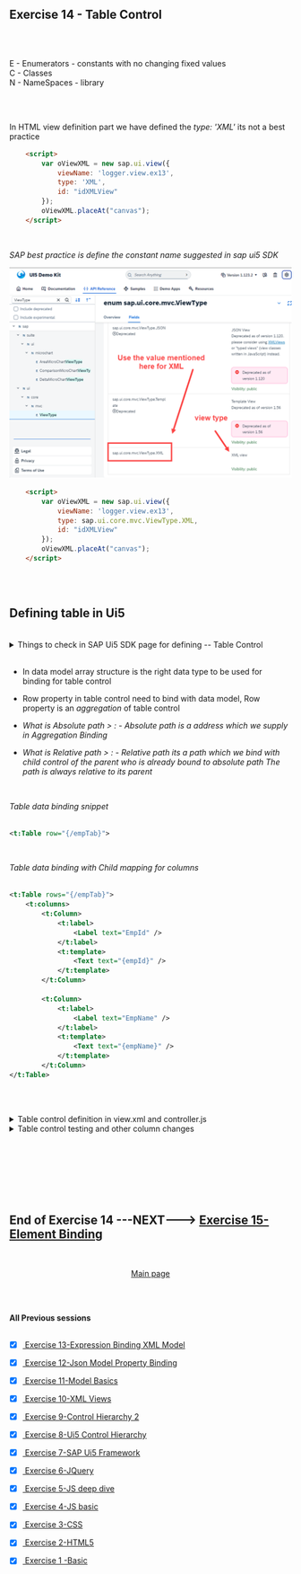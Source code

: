 ## Exercise 14 - Table Control

</br></br>

 E - Enumerators - constants with no changing fixed values
 </br> C - Classes 
 </br> N - NameSpaces - library


</br></br>

In HTML view definition part we have defined the *type: 'XML'* its not a best practice

```html
    <script>
        var oViewXML = new sap.ui.view({
            viewName: 'logger.view.ex13',
            type: 'XML',
            id: "idXMLView"
        });
        oViewXML.placeAt("canvas");
    </script>

```

</br>

*SAP best practice is define the constant name suggested in sap ui5 SDK* 

<img src="./files/ui5e14_2.png" >


```html
    <script>
        var oViewXML = new sap.ui.view({
            viewName: 'logger.view.ex13',
            type: sap.ui.core.mvc.ViewType.XML,
            id: "idXMLView"
        });
        oViewXML.placeAt("canvas");
    </script>

```


</br></br>

## Defining table in Ui5

</br>

<details>
<summary> Things to check in SAP Ui5 SDK page for defining -- Table Control  </summary>
</br>
</br>

</br>
<img src="./files/ui5e14_1.png" >
<img src="./files/ui5e14_3.png" >
<img src="./files/ui5e14_4.png" >
<img src="./files/ui5e14_5.png" >
</br>

</br>
</details>

</br>

- In data model array structure is the right data type to be used for binding for table control

- Row property in table control need to bind with data model, Row property is an *aggregation* of table control

- *What is Absolute path > : - Absolute path is a address which we supply in Aggregation Binding*

- *What is Relative path > : - Relative path its a path which we bind with child control of the parent who is already bound to absolute path*
    *The path is always relative to its parent*

</br>

*Table data binding snippet*

```xml

<t:Table row="{/empTab}">

```

</br>

*Table data binding with Child mapping for columns*

```xml

<t:Table rows="{/empTab}">
    <t:columns>           
        <t:Column>
            <t:label>
                <Label text="EmpId" />
            </t:label>
            <t:template>
                <Text text="{empId}" />
            </t:template>
        </t:Column>

        <t:Column>
            <t:label>
                <Label text="EmpName" />
            </t:label>   
            <t:template>
                <Text text="{empName}" />
            </t:template>                         
        </t:Column>
</t:Table>            

```

</br></br>

<details>
<summary> Table control definition in view.xml and controller.js </summary>
</br>
</br>

*view.xml*

```xml

<mvc:View xmlns:form="sap.ui.layout.form" controllerName="logger.controller.ex13" 
xmlns:mvc="sap.ui.core.mvc" 
xmlns="sap.m"
xmlns:f="sap.ui.layout.form"
xmlns:t="sap.ui.table"
xmlns:core="sap.ui.core">

    <form:SimpleForm editable="true"> <!-- editable property aligns the controls properly in screen -->
    <form:title>
        <core:Title icon="sap-icon://customer" text="Employee Details" />
    </form:title>
        <form:content>  <!-- Aggregation name starts with small letter-->
            <Label text="Emp Id"/> <!-- control name starts with capital letter -->            
            <Input id="idEmpId" width="25%" value="{/empStr/empId}" /> 
            <Label text="Emp Name"/>
            <Input id="idEmpName" width="30%" value="{path: '/empStr/empName'}" enabled="{= ${/empStr/pranks} === 'true' ? true : false}"/> 
            <Label text="Salary"/>
            <Input id="idSalary" width="20%" enabled="{= ${/empStr/empName} === 'Baratheon' ? false : true }"/>
            <Label text="Currency"/>
            <Input id="idCurrency" width="10%" value="{/empStr/Currency}" />

            <Label/> <!--empty label for spacing-->            
                <HBox>
                    <Button text="Load data" press="onLoad" width=""/>
                    <Button text="Show" press="onShow"/>                     
                    <Button text="Flip-Flop" press="onFlip"/>       
                </HBox>
                     
        </form:content>
    </form:SimpleForm>
<!-- /////////////////////////////////////////////////////////////////////////////////////////// -->
    <t:Table rows="{/empTab}">
        <t:columns>           
            <t:Column>
                <t:label>
                    <Label text="EmpId" />
                </t:label>
                <t:template>
                    <Text text="{empId}" />
                </t:template>
            </t:Column>

            <t:Column>
                <t:label>
                    <Label text="EmpName" />
                </t:label>   
                <t:template>
                    <Text text="{empName}" />
                    <!-- <Input value="{empName}" /> -->
                </t:template>                         
            </t:Column>

            <t:Column>
                <t:label>
                    <Label text="Salary" />
                </t:label>   
                <t:template>
                    <Text text="{Salary}" />
                </t:template>                         
            </t:Column>

            <t:Column>
                <t:label>
                    <Label text="Currency" />
                </t:label>  
                <t:template>
                    <Text text="{Currency}" />
                </t:template>                          
            </t:Column>

            <t:Column>
                <t:label>
                    <Label text="Smoker" />
                </t:label>        
                <t:template>
                    <Text text="{}" />
                </t:template>                    
            </t:Column> 

            <t:Column>
                <t:label>
                    <Label text="Gender" />
                </t:label>      
                <t:template>
                    <Text text="{}" />
                </t:template>                      
            </t:Column>             

            <t:Column>
                <t:label>
                    <Label text="M-Status" />
                </t:label>    
                <t:template>
                    <Text text="{}" />
                </t:template>                        
            </t:Column> 

            <t:Column>
                <t:label>
                    <Label text="Rating" />
                </t:label>    
                <t:template>
                    <Text text="{}" />
                </t:template>                        
            </t:Column>                                     
        </t:columns>
        <t:rows>
            <t:Row>

            </t:Row>
        </t:rows>        
    </t:Table>

    </mvc:View>
<!-- /////////////////////////////////////////////////////////////////////////////////////////// -->
```

</br>

*controller.js* -- only the essential code snip is added for full code check the attachment *.zip file

```js

onInit function(){
    var oModel2 = Models.createJSONModel("model/mockdata/dataset.json"); // model path passed 
    // named model - we need to give a name
    sap.ui.getCore().setModel(oModel2, "got"); // a model with name
 
 // if XML model is used it should be commented -
 // - XML data mdoel is not SUPPORTED 

}

```

</br>
</br>
</details>


<details>
<summary> Table control testing and other column changes </summary>
</br>
</br>

*Changing Input field for employee name column - this brings input field instead of text*

```xml

    <t:Column>
        <t:label>
            <Label text="EmpName" />
        </t:label>   
        <t:template>
            <!-- <Text text="{empName}" /> -->
            <Input value="{empName}" />
        </t:template>                         
    </t:Column>

```            

</br></br>

*Two way binding testing input value is reflected in the model*

</br>

<img src="./files/ui5e14_6.png" >
<img src="./files/ui5e14_7x.png" >
<img src="./files/ui5e14_7b.png" >
<img src="./files/ui5e14_8.png" >

</br>

*How to concatenate the Currency and the salary amount* -- make the following changes

```xml

    <t:Column>
        <t:label>
            <Label text="Salary" />
        </t:label>   
        <t:template>
            <Text text="{Salary} {Currency}" />
        </t:template>                         
    </t:Column>

```


</br>
</br>
</details>



</br></br>






</br>
</br></br>

## End of Exercise 14 ---NEXT---> <a href="https://github.com/Octavius-Dante/Arthelais/tree/main/ex_15"> Exercise 15-Element Binding </a>
</br>
<p align="center"> <a href="https://github.com/Octavius-Dante/Arthelais/tree/main"> Main page </a> </p>


</br></br>

**All Previous sessions**
</br></br>

<!-- - [x] <a href="https://github.com/Octavius-Dante/Arthelais/tree/main/ex_37"> Exercise 37-Deploy app to launchpad</a>
- [x] <a href="https://github.com/Octavius-Dante/Arthelais/tree/main/ex_36"> Exercise 36-WebIde and Git integration</a>
- [x] <a href="https://github.com/Octavius-Dante/Arthelais/tree/main/ex_35"> Exercise 35-POST, GET and DELETE from Fiori</a>
- [x] <a href="https://github.com/Octavius-Dante/Arthelais/tree/main/ex_34"> Exercise 34-GET and Connect</a>
- [x] <a href="https://github.com/Octavius-Dante/Arthelais/tree/main/ex_33"> Exercise 33-Fiori Project Connect OData</a>
- [x] <a href="https://github.com/Octavius-Dante/Arthelais/tree/main/ex_32"> Exercise 32-Connectivity</a>
- [x] <a href="https://github.com/Octavius-Dante/Arthelais/tree/main/ex_31"> Exercise 31-Function Import and Images</a>
- [x] <a href="https://github.com/Octavius-Dante/Arthelais/tree/main/ex_30"> Exercise 30-implementing CRUD</a>
- [x] <a href="https://github.com/Octavius-Dante/Arthelais/tree/main/ex_29"> Exercise 29-Implementing GET</a>
- [x] <a href="https://github.com/Octavius-Dante/Arthelais/tree/main/ex_28"> Exercise 28-Create A Gateway Project</a>
- [x] <a href="https://github.com/Octavius-Dante/Arthelais/tree/main/ex_27"> Exercise 27-Odata GET</a>
- [x] <a href="https://github.com/Octavius-Dante/Arthelais/tree/main/ex_26"> Exercise 26-Fiori Deployments</a>
- [x] <a href="https://github.com/Octavius-Dante/Arthelais/tree/main/ex_25"> Exercise 25-Fragments Deep dive</a>
- [x] <a href="https://github.com/Octavius-Dante/Arthelais/tree/main/ex_24"> Exercise 24-Fragments</a>
- [x] <a href="https://github.com/Octavius-Dante/Arthelais/tree/main/ex_23"> Exercise 23-Icon Tab bar</a>
- [x] <a href="https://github.com/Octavius-Dante/Arthelais/tree/main/ex_22"> Exercise 22-Route matched Handlers</a>
- [x] <a href="https://github.com/Octavius-Dante/Arthelais/tree/main/ex_21"> Exercise 21-Router Basics</a>
- [x] <a href="https://github.com/Octavius-Dante/Arthelais/tree/main/ex_20"> Exercise 20-Filters on List mode</a>
- [x] <a href="https://github.com/Octavius-Dante/Arthelais/tree/main/ex_19"> Exercise 19-Manifest JSON</a>
- [x] <a href="https://github.com/Octavius-Dante/Arthelais/tree/main/ex_18"> Exercise 18-List Control</a>
- [x] <a href="https://github.com/Octavius-Dante/Arthelais/tree/main/ex_17"> Exercise 17-Fiori Lite app</a>
- [x] <a href="https://github.com/Octavius-Dante/Arthelais/tree/main/ex_16"> Exercise 16-Formatters </a>
- [x] <a href="https://github.com/Octavius-Dante/Arthelais/tree/main/ex_15"> Exercise 15-Element Binding</a>
- [x] <a href="https://github.com/Octavius-Dante/Arthelais/tree/main/ex_14"> Exercise 14-Table control</a> -->
- [x] <a href="https://github.com/Octavius-Dante/Arthelais/tree/main/ex_13"> Exercise 13-Expression Binding XML Model</a>
- [x] <a href="https://github.com/Octavius-Dante/Arthelais/tree/main/ex_12"> Exercise 12-Json Model Property Binding</a>
- [x] <a href="https://github.com/Octavius-Dante/Arthelais/tree/main/ex_11"> Exercise 11-Model Basics </a>
- [x] <a href="https://github.com/Octavius-Dante/Arthelais/tree/main/ex_10"> Exercise 10-XML Views </a>
- [x] <a href="https://github.com/Octavius-Dante/Arthelais/tree/main/ex_9"> Exercise 9-Control Hierarchy 2</a>
- [x] <a href="https://github.com/Octavius-Dante/Arthelais/tree/main/ex_8"> Exercise 8-Ui5 Control Hierarchy </a>
- [x] <a href="https://github.com/Octavius-Dante/Arthelais/tree/main/ex_7"> Exercise 7-SAP Ui5 Framework </a>
- [x] <a href="https://github.com/Octavius-Dante/Arthelais/tree/main/ex_6"> Exercise 6-JQuery </a>
- [x] <a href="https://github.com/Octavius-Dante/Arthelais/tree/main/ex_5"> Exercise 5-JS deep dive </a>
- [x] <a href="https://github.com/Octavius-Dante/Arthelais/tree/main/ex_4"> Exercise 4-JS basic </a>
- [x] <a href="https://github.com/Octavius-Dante/Arthelais/tree/main/ex_3"> Exercise 3-CSS </a>
- [x] <a href="https://github.com/Octavius-Dante/Arthelais/tree/main/ex_2"> Exercise 2-HTML5</a>
- [x] <a href="https://github.com/Octavius-Dante/Arthelais/tree/main/ex_1"> Exercise 1 -Basic </a>


<!--

<details>
<summary> <b> ALL CODE CHANGES - TODAY SESSION </b> </summary>
</br>
</br>

</br>
</br>
<img src="./files/capmd12-96a.png" >
</br>
</br>
</details>

-->